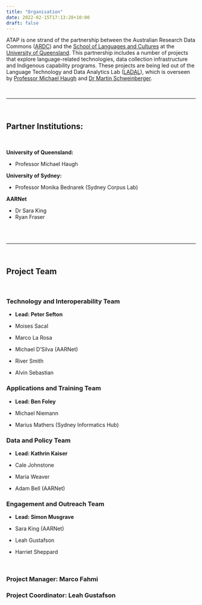 ```yaml
---
title: "Organisation"
date: 2022-02-15T17:13:28+10:00
draft: false
---
```


ATAP is one strand of the partnership between the Australian Research Data Commons ([ARDC](https://ardc.edu.au/)) and the [School of Languages and Cultures](https://languages-cultures.uq.edu.au/) at the [University of Queensland](https://www.uq.edu.au/). This partnership includes a number of  projects that explore language-related technologies, data collection infrastructure and Indigenous capability programs. These projects are being led out of the Language Technology and Data Analytics Lab ([LADAL](https://slcladal.github.io/index.html)), which is overseen by [Professor Michael Haugh](https://languages-cultures.uq.edu.au/profile/1498/michael-haugh) and [Dr Martin Schweinberger](https://languages-cultures.uq.edu.au/profile/4295/martin-schweinberger).

<br />
<hr />
<br />

## Partner Institutions:
<br />

**University of Queensland:** 

- Professor Michael Haugh

**University of Sydney:**

- Professor Monika Bednarek (Sydney Corpus Lab)

**AARNet**

- Dr Sara King
- Ryan Fraser
<br />
<br />
<hr />
<br />

## Project Team
<br />

### Technology and Interoperability Team

- **Lead: Peter Sefton**

- Moises Sacal
- Marco La Rosa
- Michael D’Silva (AARNet)
- River Smith
- Alvin Sebastian

### Applications and Training Team

- **Lead: Ben Foley**

- Michael Niemann
- Marius Mathers (Sydney Informatics Hub)

### Data and Policy Team

- **Lead: Kathrin Kaiser**

- Cale Johnstone
- Maria Weaver
- Adam Bell (AARNet)

### Engagement and Outreach Team

- **Lead: Simon Musgrave**

- Sara King (AARNet)
- Leah Gustafson
- Harriet Sheppard

<br />

### Project Manager: Marco Fahmi

### Project Coordinator: Leah Gustafson


